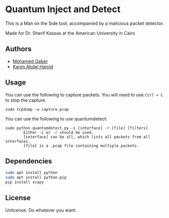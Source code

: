 # Quantum Inject and Detect

This is a Man on the Side tool, accompanied by a malicious packet detector.

Made for Dr. Sherif Kassas at the American University in Cairo

## Authors

* [Mohamed Gaber](http://github.com/donn)
* [Karim Abdel Hamid](https://github.com/KarimIO)

## Usage

You can use the following to capture packets. You will need to use `Ctrl + C` to stop the capture.
```
sudo tcpdump -w capture.pcap
```

You can use the following to use quantumdetect:
```
sudo python quantumdetect.py -i [interface] -r [file] [filters]
        Either -i or -r should be used.
        [interface] can be all, which lists all packets from all interfaces.
        [file] is a .pcap file containing multiple packets.
```

## Dependencies

```bash
sudo apt install python
sudo apt install python-pip
pip install scapy
```

## License

Unlicense. Do whatever you want.
